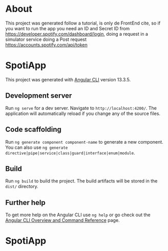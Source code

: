 # About

This project was generated follow a tutorial, is only de FrontEnd cite, so if you want to run the app you need an ID and Secret ID from https://developer.spotify.com/dashboard/login, doing a request in a simulator service doing a Post request https://accounts.spotify.com/api/token

# SpotiApp

This project was generated with [Angular CLI](https://github.com/angular/angular-cli) version 13.3.5.  

## Development server

Run `ng serve` for a dev server. Navigate to `http://localhost:4200/`. The application will automatically reload if you change any of the source files.

## Code scaffolding

Run `ng generate component component-name` to generate a new component. You can also use `ng generate directive|pipe|service|class|guard|interface|enum|module`.

## Build

Run `ng build` to build the project. The build artifacts will be stored in the `dist/` directory.

## Further help

To get more help on the Angular CLI use `ng help` or go check out the [Angular CLI Overview and Command Reference](https://angular.io/cli) page.
# SpotiApp
